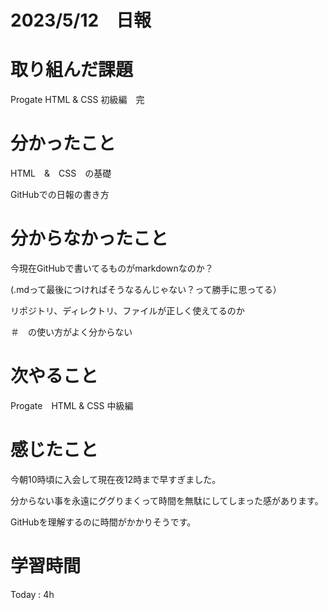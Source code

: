 # 2023/5/12　日報

# 取り組んだ課題
  Progate HTML & CSS 初級編　完

# 分かったこと
  HTML　&　CSS　の基礎 
  
  GitHubでの日報の書き方

# 分からなかったこと
  今現在GitHubで書いてるものがmarkdownなのか？
  
  (.mdって最後につければそうなるんじゃない？って勝手に思ってる）
  
  リポジトリ、ディレクトリ、ファイルが正しく使えてるのか
  
  ＃　の使い方がよく分からない

# 次やること
  Progate　HTML & CSS 中級編
  
# 感じたこと
  今朝10時頃に入会して現在夜12時まで早すぎました。
  
  分からない事を永遠にググりまくって時間を無駄にしてしまった感があります。
  
  GitHubを理解するのに時間がかかりそうです。
  
 
# 学習時間

  Today : 4h
  
  
  
  
  









